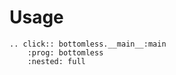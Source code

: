 # Usage

```{eval-rst}
.. click:: bottomless.__main__:main
    :prog: bottomless
    :nested: full
```
